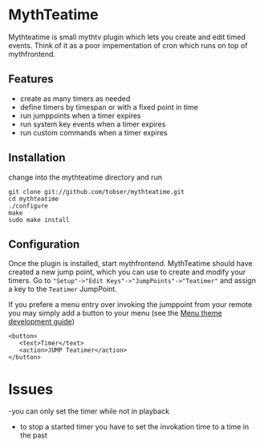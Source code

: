 # MythTeatime
Mythteatime is small mythtv plugin which lets you create and edit timed events. Think of it as a poor impementation of cron which runs on top of mythfrontend.

## Features
  - create as many timers as needed
  - define timers by timespan or with a fixed point in time
  - run jumppoints when a timer expires
  - run system key events when a timer expires
  - run custom commands when a timer expires

## Installation
change into the mythteatime directory and run

    git clone git://github.com/tobser/mythteatime.git
    cd mythteatime
    ./configure
    make
    sudo make install

## Configuration
Once the plugin is installed, start mythfrontend. MythTeatime should have
created a new jump point, which you can use to create and modify your timers.
Go to `"Setup"->"Edit Keys"->"JumpPoints"->"Teatimer"` and assign a key to
the `Teatimer` JumpPoint.

If you prefere a menu entry over invoking the jumppoint from your remote
you may simply add a button to your menu (see the [Menu theme development
guide](http://www.mythtv.org/wiki/Menu_theme_development_guide))

    <button>
       <text>Timer</text>
       <action>JUMP Teatimer</action>
    </button>

# Issues
 -you can only set the timer while not in playback
 - to stop a started timer you have to set the invokation time to a time in the past
